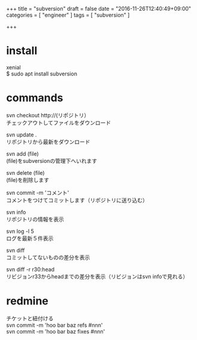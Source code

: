 +++
title = "subversion"
draft = false
date = "2016-11-26T12:40:49+09:00"
categories = [ "engineer" ]
tags = [ "subversion" ]

+++

# install

xenial  
$ sudo apt install subversion

# commands

svn checkout http://(リポジトリ）  
チェックアウトしてファイルをダウンロード  

svn update .  
リポジトリから最新をダウンロード  

svn add (file)  
(file)をsubversionの管理下へいれます  

svn delete (file)  
(file)を削除します  

svn commit -m 'コメント'  
コメントをつけてコミットします（リポジトリに送り込む）  

svn info  
リポジトリの情報を表示  

svn log -l 5  
ログを最新５件表示  

svn diff  
コミットしてないものの差分を表示  

svn diff -r r30:head  
リビジョンr33からheadまでの差分を表示（リビジョンはsvn infoで見れる）  

# redmine

チケットと紐付ける  
svn commit -m 'hoo bar baz refs #nnn'  
svn commit -m 'hoo bar baz fixes #nnn'  

